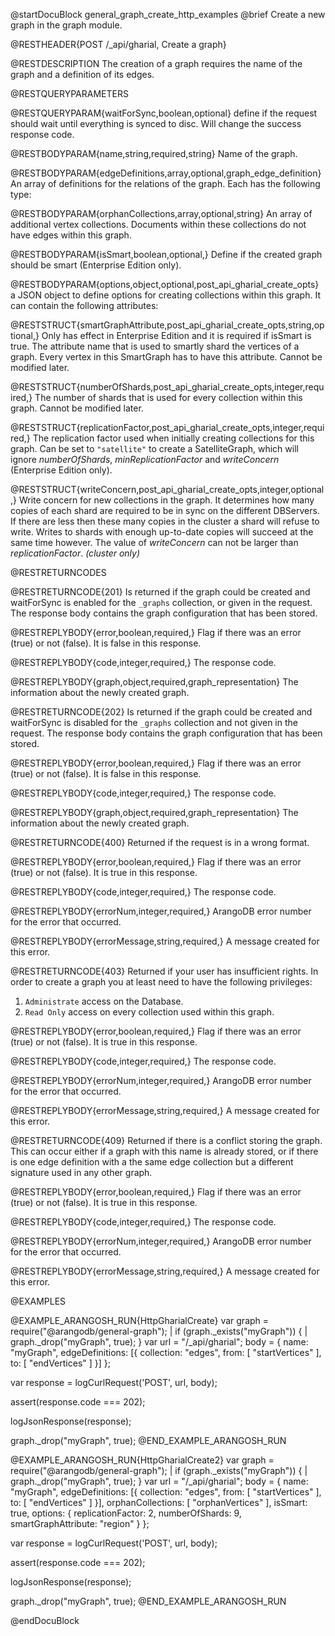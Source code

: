 @startDocuBlock general_graph_create_http_examples
@brief Create a new graph in the graph module.

@RESTHEADER{POST /_api/gharial, Create a graph}

@RESTDESCRIPTION
The creation of a graph requires the name of the graph and a
definition of its edges.

@RESTQUERYPARAMETERS

@RESTQUERYPARAM{waitForSync,boolean,optional}
define if the request should wait until everything is synced to disc.
Will change the success response code.

@RESTBODYPARAM{name,string,required,string}
Name of the graph.

@RESTBODYPARAM{edgeDefinitions,array,optional,graph_edge_definition}
An array of definitions for the relations of the graph.
Each has the following type:

@RESTBODYPARAM{orphanCollections,array,optional,string}
An array of additional vertex collections.
Documents within these collections do not have edges within this graph.

@RESTBODYPARAM{isSmart,boolean,optional,}
Define if the created graph should be smart (Enterprise Edition only).

@RESTBODYPARAM{options,object,optional,post_api_gharial_create_opts}
a JSON object to define options for creating collections within this graph.
It can contain the following attributes:

@RESTSTRUCT{smartGraphAttribute,post_api_gharial_create_opts,string,optional,}
Only has effect in Enterprise Edition and it is required if isSmart is true.
The attribute name that is used to smartly shard the vertices of a graph.
Every vertex in this SmartGraph has to have this attribute.
Cannot be modified later.

@RESTSTRUCT{numberOfShards,post_api_gharial_create_opts,integer,required,}
The number of shards that is used for every collection within this graph.
Cannot be modified later.

@RESTSTRUCT{replicationFactor,post_api_gharial_create_opts,integer,required,}
The replication factor used when initially creating collections for this graph.
Can be set to `"satellite"` to create a SatelliteGraph, which will ignore
*numberOfShards*, *minReplicationFactor* and *writeConcern*
(Enterprise Edition only).

@RESTSTRUCT{writeConcern,post_api_gharial_create_opts,integer,optional,}
Write concern for new collections in the graph.
It determines how many copies of each shard are required to be
in sync on the different DBServers. If there are less then these many copies
in the cluster a shard will refuse to write. Writes to shards with enough
up-to-date copies will succeed at the same time however. The value of
*writeConcern* can not be larger than *replicationFactor*. _(cluster only)_

@RESTRETURNCODES

@RESTRETURNCODE{201}
Is returned if the graph could be created and waitForSync is enabled
for the `_graphs` collection, or given in the request.
The response body contains the graph configuration that has been stored.

@RESTREPLYBODY{error,boolean,required,}
Flag if there was an error (true) or not (false).
It is false in this response.

@RESTREPLYBODY{code,integer,required,}
The response code.

@RESTREPLYBODY{graph,object,required,graph_representation}
The information about the newly created graph.

@RESTRETURNCODE{202}
Is returned if the graph could be created and waitForSync is disabled
for the `_graphs` collection and not given in the request.
The response body contains the graph configuration that has been stored.

@RESTREPLYBODY{error,boolean,required,}
Flag if there was an error (true) or not (false).
It is false in this response.

@RESTREPLYBODY{code,integer,required,}
The response code.

@RESTREPLYBODY{graph,object,required,graph_representation}
The information about the newly created graph.

@RESTRETURNCODE{400}
Returned if the request is in a wrong format.

@RESTREPLYBODY{error,boolean,required,}
Flag if there was an error (true) or not (false).
It is true in this response.

@RESTREPLYBODY{code,integer,required,}
The response code.

@RESTREPLYBODY{errorNum,integer,required,}
ArangoDB error number for the error that occurred.

@RESTREPLYBODY{errorMessage,string,required,}
A message created for this error.

@RESTRETURNCODE{403}
Returned if your user has insufficient rights.
In order to create a graph you at least need to have the following privileges:<br>
  1. `Administrate` access on the Database.
  2. `Read Only` access on every collection used within this graph.

@RESTREPLYBODY{error,boolean,required,}
Flag if there was an error (true) or not (false).
It is true in this response.

@RESTREPLYBODY{code,integer,required,}
The response code.

@RESTREPLYBODY{errorNum,integer,required,}
ArangoDB error number for the error that occurred.

@RESTREPLYBODY{errorMessage,string,required,}
A message created for this error.

@RESTRETURNCODE{409}
Returned if there is a conflict storing the graph. This can occur
either if a graph with this name is already stored, or if there is one
edge definition with a the same edge collection but a different signature
used in any other graph.

@RESTREPLYBODY{error,boolean,required,}
Flag if there was an error (true) or not (false).
It is true in this response.

@RESTREPLYBODY{code,integer,required,}
The response code.

@RESTREPLYBODY{errorNum,integer,required,}
ArangoDB error number for the error that occurred.

@RESTREPLYBODY{errorMessage,string,required,}
A message created for this error.

@EXAMPLES

@EXAMPLE_ARANGOSH_RUN{HttpGharialCreate}
  var graph = require("@arangodb/general-graph");
| if (graph._exists("myGraph")) {
|    graph._drop("myGraph", true);
  }
  var url = "/_api/gharial";
  body = {
    name: "myGraph",
    edgeDefinitions: [{
      collection: "edges",
      from: [ "startVertices" ],
      to: [ "endVertices" ]
    }]
  };

  var response = logCurlRequest('POST', url, body);

  assert(response.code === 202);

  logJsonResponse(response);

  graph._drop("myGraph", true);
@END_EXAMPLE_ARANGOSH_RUN

@EXAMPLE_ARANGOSH_RUN{HttpGharialCreate2}
  var graph = require("@arangodb/general-graph");
| if (graph._exists("myGraph")) {
|    graph._drop("myGraph", true);
  }
  var url = "/_api/gharial";
  body = {
    name: "myGraph",
    edgeDefinitions: [{
      collection: "edges",
      from: [ "startVertices" ],
      to: [ "endVertices" ]
    }],
    orphanCollections: [ "orphanVertices" ],
    isSmart: true,
    options: {
      replicationFactor: 2,
      numberOfShards: 9,
      smartGraphAttribute: "region"
    }
  };

  var response = logCurlRequest('POST', url, body);

  assert(response.code === 202);

  logJsonResponse(response);

  graph._drop("myGraph", true);
@END_EXAMPLE_ARANGOSH_RUN

@endDocuBlock
